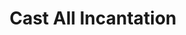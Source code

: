 ---
title: "Cast All Incantation"
canonical: "skill/cast-all-incantation"
canonical_title: "Druid Loresheet"
lists:
    - druid-loresheet
tier: 5
min_type: "druid-x/4"
osp_cost: 65
prerequisites: ["druid-loresheet/cast-additional-incantation"]
replacement: true
ladder: "countermagic"
---